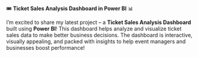 🎟️ **Ticket Sales Analysis Dashboard in Power BI** 📊  

I’m excited to share my latest project – a **Ticket Sales Analysis Dashboard** built using **Power BI**! This dashboard helps analyze and visualize ticket sales data to make better business decisions. 
The dashboard is interactive, visually appealing, and packed with insights to help event managers and businesses boost performance!  

